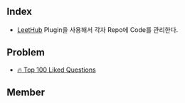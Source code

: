 ## Index

* [LeetHub](https://github.com/QasimWani/LeetHub) Plugin을 사용해서 각자 Repo에 Code를 관리한다.


## Problem

* [🔥 Top 100 Liked Questions](https://leetcode.com/problemset/all/?listId=79h8rn6)


## Member
